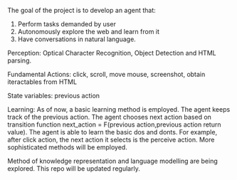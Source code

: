 The goal of the project is to develop an agent that:
1. Perform tasks demanded by user
2. Autonomously explore the web and learn from it
3. Have conversations in natural language. 

Perception:
Optical Character Recognition, Object Detection and HTML parsing.

Fundamental Actions: click, scroll, move mouse, screenshot, obtain iteractables from HTML

State variables: previous action

Learning: 
As of now, a basic learning method is employed.
The agent keeps track of the previous action.
The agent chooses next action based on transition function next_action = F(previous action,previous action return value).
The agent is able to learn the basic dos and donts. For example, after click action, the next action it selects is the perceive action.
More sophisticated methods will be employed.

Method of knowledge representation and language modelling are being explored.
This repo will be updated regularly.